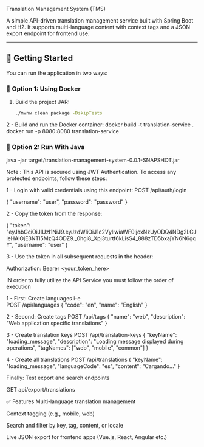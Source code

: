 Translation Management System (TMS)

A simple API-driven translation management service built with Spring Boot and H2. It supports multi-language content with context tags and a JSON export endpoint for frontend use.

---

## 🚀 Getting Started

You can run the application in two ways:

### 🔧 Option 1: Using Docker

1. Build the project JAR:

   ```bash
   ./mvnw clean package -DskipTests
2 - Build and run the Docker container:
    docker build -t translation-service .
    docker run -p 8080:8080 translation-service


### 🔧 Option 2: Run With Java

java -jar target/translation-management-system-0.0.1-SNAPSHOT.jar

Note : This API is secured using JWT Authentication.
  To access any protected endpoints, follow these steps:

1 - Login with valid credentials using this endpoint:
  POST /api/auth/login

  {
    "username": "user",
    "password": "password"
  }

2 - Copy the token from the response:

  {
      "token": "eyJhbGciOiJIUzI1NiJ9.eyJzdWIiOiJ1c2VyIiwiaWF0IjoxNzUyODQ4NDg2LCJleHAiOjE3NTI5MzQ4ODZ9._0hgi8_Xpj3turtf6kLisS4_888zTD5bxajYN6N6gqY",
      "username": "user"
  }

3 - Use the token in all subsequent requests in the header:

  Authorization: Bearer <your_token_here>


IN order to fully utilize the API Service you must follow the order of execution

   1 -  First: Create languages i-e  
        POST /api/languages 
        {
            "code": "en",
            "name": "English"
        }

   2 - Second: Create tags
       POST /api/tags
       {
            "name": "web",
            "description": "Web application specific translations"
      }

  3 - Create translation keys
       POST /api/translation-keys
       {
          "keyName": "loading_message",
          "description": "Loading message displayed during operations",
          "tagNames": ["web", "mobile", "common"]
      }

  4 - Create all translations
      POST /api/translations
      {
          "keyName": "loading_message",
          "languageCode": "es",
          "content": "Cargando..."
      }
      
Finally: Test export and search endpoints

  GET  api/export/translations


✅ Features
Multi-language translation management

Context tagging (e.g., mobile, web)

Search and filter by key, tag, content, or locale

Live JSON export for frontend apps (Vue.js, React, Angular etc.)

